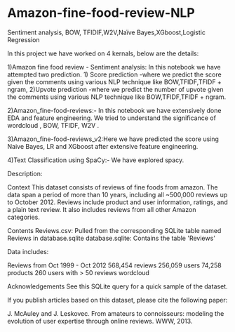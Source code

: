 # Amazon-fine-food-review-NLP
Sentiment analysis, BOW, TFIDIF,W2V,Naïve Bayes,XGboost,Logistic Regression

In this project we have worked on 4 kernals, below are the details:

1)Amazon fine food review - Sentiment analysis: In this notebook we have attempted two prediction. 1) Score prediction -where we predict the score given the comments using various NLP technique like BOW,TFIDF,TFIDF + ngram, 2)Upvote prediction -where we predict the number of upvote  given the comments using various NLP technique like BOW,TFIDF,TFIDF + ngram.

2)Amazon_fine-food-reviews:- In this notebook we have extensively done EDA and feature engineering. We tried to understand the significance of wordcloud , BOW, TFIDF, W2V .

3)Amazon_fine-food-reviews_v2:Here we have predicted the score using Naive Bayes, LR and XGboost after extensive feature engineering.

4)Text Classification using SpaCy:- We have explored spacy.

Description:

Context
This dataset consists of reviews of fine foods from amazon. The data span a period of more than 10 years, including all ~500,000 reviews up to October 2012. Reviews include product and user information, ratings, and a plain text review. It also includes reviews from all other Amazon categories.

Contents
Reviews.csv: Pulled from the corresponding SQLite table named Reviews in database.sqlite
database.sqlite: Contains the table 'Reviews'

Data includes:

Reviews from Oct 1999 - Oct 2012
568,454 reviews
256,059 users
74,258 products
260 users with > 50 reviews
wordcloud

Acknowledgements
See this SQLite query for a quick sample of the dataset.

If you publish articles based on this dataset, please cite the following paper:

J. McAuley and J. Leskovec. From amateurs to connoisseurs: modeling the evolution of user expertise through online reviews. WWW, 2013.
